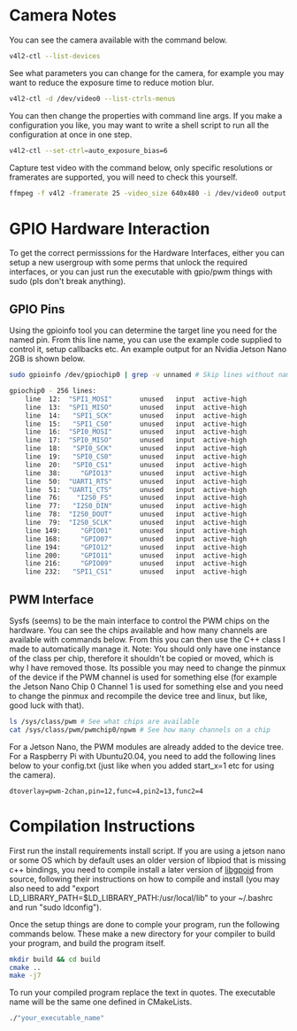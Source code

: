 # Camera Notes
You can see the camera available with the command below.

```bash
v4l2-ctl --list-devices
```

See what parameters you can change for the camera, for example you may want to reduce the exposure time to reduce motion blur.

```bash
v4l2-ctl -d /dev/video0 --list-ctrls-menus
```

You can then change the properties with command line args. If you make a configuration you like, you may want to write a shell script to run all the configuration at once in one step.

```bash
v4l2-ctl --set-ctrl=auto_exposure_bias=6
```

Capture test video with the command below, only specific resolutions or framerates are supported, you will need to check this yourself.

```bash
ffmpeg -f v4l2 -framerate 25 -video_size 640x480 -i /dev/video0 output.mkv
```

# GPIO Hardware Interaction

To get the correct permisssions for the Hardware Interfaces, either you can setup a new usergroup with some perms that unlock the required interfaces, or you can just run the executable with gpio/pwm things with sudo (pls don't break anything).

## GPIO Pins

Using the gpioinfo tool you can determine the target line you need for the named pin. From this line name, you can use the example code supplied to control it, setup callbacks etc. An example output for an Nvidia Jetson Nano 2GB is shown below.

```bash
sudo gpioinfo /dev/gpiochip0 | grep -v unnamed # Skip lines without name

gpiochip0 - 256 lines:
    line  12:  "SPI1_MOSI"       unused   input  active-high 
    line  13:  "SPI1_MISO"       unused   input  active-high 
    line  14:   "SPI1_SCK"       unused   input  active-high 
    line  15:   "SPI1_CS0"       unused   input  active-high 
    line  16:  "SPI0_MOSI"       unused   input  active-high 
    line  17:  "SPI0_MISO"       unused   input  active-high 
    line  18:   "SPI0_SCK"       unused   input  active-high 
    line  19:   "SPI0_CS0"       unused   input  active-high 
    line  20:   "SPI0_CS1"       unused   input  active-high 
    line  38:     "GPIO13"       unused   input  active-high 
    line  50:  "UART1_RTS"       unused   input  active-high 
    line  51:  "UART1_CTS"       unused   input  active-high 
    line  76:    "I2S0_FS"       unused   input  active-high 
    line  77:   "I2S0_DIN"       unused   input  active-high 
    line  78:  "I2S0_DOUT"       unused   input  active-high 
    line  79:  "I2S0_SCLK"       unused   input  active-high 
    line 149:     "GPIO01"       unused   input  active-high 
    line 168:     "GPIO07"       unused   input  active-high 
    line 194:     "GPIO12"       unused   input  active-high 
    line 200:     "GPIO11"       unused   input  active-high 
    line 216:     "GPIO09"       unused   input  active-high 
    line 232:   "SPI1_CS1"       unused   input  active-high 
```
## PWM Interface

Sysfs (seems) to be the main interface to control the PWM chips on the hardware. You can see the chips available and how many channels are available with commands below. From this you can then use the C++ class I made to automatically manage it. Note: You should only have one instance of the class per chip, therefore it shouldn't be copied or moved, which is why I have removed those. Its possible you may need to change the pinmux of the device if the PWM channel is used for something else (for example the Jetson Nano Chip 0 Channel 1 is used for something else and you need to change the pinmux and recompile the device tree and linux, but like, good luck with that).

```bash
ls /sys/class/pwm # See what chips are available
cat /sys/class/pwm/pwmchip0/npwm # See how many channels on a chip
```

For a Jetson Nano, the PWM modules are already added to the device tree. For a Raspberry Pi with Ubuntu20.04, you need to add the following lines below to your config.txt (just like when you added start_x=1 etc for using the camera).

```
dtoverlay=pwm-2chan,pin=12,func=4,pin2=13,func2=4
```

# Compilation Instructions

First run the install requirements install script. If you are using a jetson nano or some OS which by default uses an older version of libpiod that is missing c++ bindings, you need to compile install a later version of [libgpoid](https://git.kernel.org/pub/scm/libs/libgpiod/libgpiod.git) from source, following their instructions on how to compile and install (you may also need to add "export LD_LIBRARY_PATH=$LD_LIBRARY_PATH:/usr/local/lib" to your ~/.bashrc and run "sudo ldconfig").

Once the setup things are done to comple your program, run the following commands below. These make a new directory for your compiler to build your program, and build the program itself.
```bash
mkdir build && cd build
cmake ..
make -j7
```

To run your compiled program replace the text in quotes. The executable name will be the same one defined in CMakeLists.
```bash
./"your_executable_name"
```
